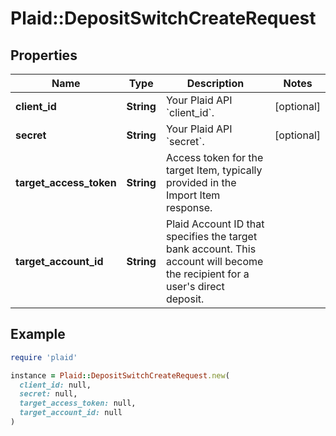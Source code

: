 # Plaid::DepositSwitchCreateRequest

## Properties

| Name | Type | Description | Notes |
| ---- | ---- | ----------- | ----- |
| **client_id** | **String** | Your Plaid API &#x60;client_id&#x60;. | [optional] |
| **secret** | **String** | Your Plaid API &#x60;secret&#x60;. | [optional] |
| **target_access_token** | **String** | Access token for the target Item, typically provided in the Import Item response.  |  |
| **target_account_id** | **String** | Plaid Account ID that specifies the target bank account. This account will become the recipient for a user&#39;s direct deposit. |  |

## Example

```ruby
require 'plaid'

instance = Plaid::DepositSwitchCreateRequest.new(
  client_id: null,
  secret: null,
  target_access_token: null,
  target_account_id: null
)
```

